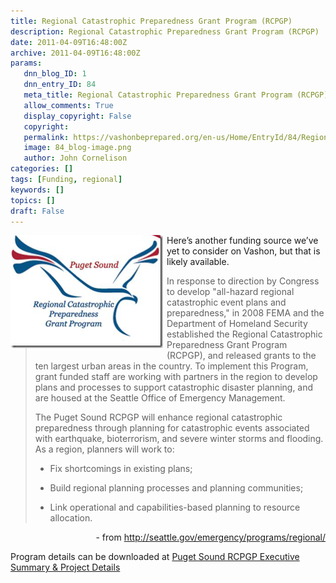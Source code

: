 ```yaml
---
title: Regional Catastrophic Preparedness Grant Program (RCPGP)
description: Regional Catastrophic Preparedness Grant Program (RCPGP)
date: 2011-04-09T16:48:00Z
archive: 2011-04-09T16:48:00Z
params:
   dnn_blog_ID: 1
   dnn_entry_ID: 84
   meta_title: Regional Catastrophic Preparedness Grant Program (RCPGP)
   allow_comments: True
   display_copyright: False
   copyright: 
   permalink: https://vashonbeprepared.org/en-us/Home/EntryId/84/Regional-Catastrophic-Preparedness-Grant-Program-RCPGP
   image: 84_blog-image.png
   author: John Cornelison
categories: []
tags: [Funding, regional]
keywords: []
topics: []
draft: False
---
```


<p><a href="/images/dnnBlog/1/84/Windows-Live-Writer-Regional-Catastrophic-Preparedness-Grant_889E-image_2.png"><img title="image" border="0" alt="image" align="left" width="244" height="181" style="background-image: none; border-bottom: 0px; border-left: 0px; margin: 0px 6px 6px 0px; padding-left: 0px; padding-right: 0px; display: inline; float: left; border-top: 0px; border-right: 0px; padding-top: 0px" src="/images/dnnBlog/1/84/Windows-Live-Writer-Regional-Catastrophic-Preparedness-Grant_889E-image_thumb.png" /></a>Here’s another funding source we’ve yet to consider on Vashon, but that is likely available.</p>
<blockquote>
<p>In response to direction by Congress to develop "all-hazard regional catastrophic event plans and preparedness," in 2008 FEMA and the Department of Homeland Security established the Regional Catastrophic Preparedness Grant Program (RCPGP), and released grants to the ten largest urban areas in the country. To implement this Program, grant funded staff are working with partners in the region to develop plans and processes to support catastrophic disaster planning, and are housed at the Seattle Office of Emergency Management.</p>
<p>The Puget Sound RCPGP will enhance regional catastrophic preparedness through planning for catastrophic events associated with earthquake, bioterrorism, and severe winter storms and flooding. As a region, planners will work to:</p>
<ul>
    <li>
    <p>Fix shortcomings in existing plans;</p>
    </li>
    <li>
    <p>Build regional planning processes and planning communities;</p>
    </li>
    <li>
    <p>Link operational and capabilities-based planning to resource allocation.</p>
    </li>
</ul>
</blockquote>
<p align="right">- from <a title="http://seattle.gov/emergency/programs/regional/" href="http://seattle.gov/emergency/programs/regional/">http://seattle.gov/emergency/programs/regional/</a></p>
<p>Program details can be downloaded at <a href="http://seattle.gov/emergency/programs/regional/documents/RCPGPExSumandProjdetailsBinder3.pdf">Puget Sound RCPGP Executive Summary &amp; Project Details</a></p>

